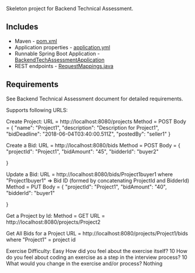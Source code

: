 
Skeleton project for Backend Technical Assessment.

Includes
--------
- Maven - [pom.xml](pom.xml)
- Application properties - [application.yml](src/main/resources/application.yml)
- Runnable Spring Boot Application - [BackendTechAssessmentApplication](src/main/java/com/intuit/cg/backendtechassessment/BackendTechAssessmentApplication.java)
- REST endpoints - [RequestMappings.java](src/main/java/com/intuit/cg/backendtechassessment/controller/requestmappings/RequestMappings.java)

Requirements
------------
See Backend Technical Assessment document for detailed requirements.

Supports following URLS:

Create Project: 
URL = http://localhost:8080/projects
Method = POST
Body = {
	"name": "Project1",
	"description": "Description for Project1",
	"bidDeadline": "2018-06-04T03:40:00.511Z",
	"postedBy": "seller1"
}

Create a Bid:
URL = http://localhost:8080/bids
Method = POST
Body = {
	"projectId": "Project1",
	"bidAmount": "45",
	"bidderId": "buyer2"
	
}

Update a Bid:
URL = http://localhost:8080/bids/Project1buyer1
where "Project1buyer1" => Bid ID (formed by concatenating ProjectId and BidderId)
Method = PUT
Body = {
	"projectId": "Project1",
	"bidAmount": "40",
	"bidderId": "buyer1"
	
}

Get a Project by Id:
Method = GET
URL = http://localhost:8080/projects/Project2

Get All Bids for a Project
URL = http://localhost:8080/projects/Project1/bids
where "Project1" = project id


Exercise Difficulty: Easy
How did you feel about the exercise itself? 10
How do you feel about coding an exercise as a step in the interview process?  10
What would you change in the exercise and/or process? Nothing